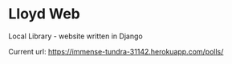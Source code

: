 # Lloyd Web

Local Library - website written in Django

Current url: https://immense-tundra-31142.herokuapp.com/polls/
